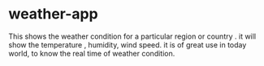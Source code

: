 # weather-app
This shows the weather condition for a particular region or country . it will show the temperature , humidity, wind speed. it is of great use in today world, to know the real time of weather condition.
